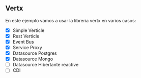 ## Vertx

En este ejemplo vamos a usar la libreria vertx en varios casos:

- [x] Simple Verticle
- [x] Rest Verticle
- [x] Event Bus
- [x] Service Proxy
- [x] Datasource Postgres
- [x] Datasource Mongo
- [ ] Datasource Hibertante reactive
- [ ] CDI